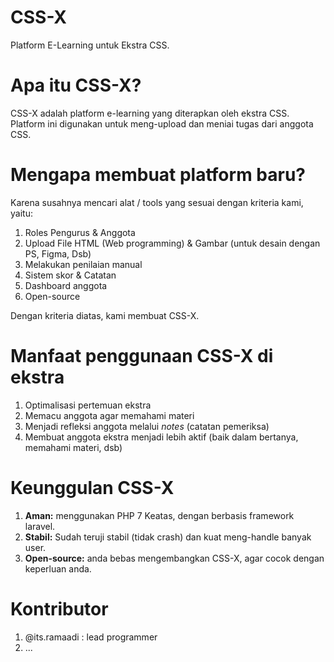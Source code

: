 
# CSS-X
Platform E-Learning untuk Ekstra CSS.

# Apa itu CSS-X?
CSS-X adalah platform e-learning yang diterapkan oleh ekstra CSS. Platform ini digunakan untuk meng-upload dan meniai tugas dari anggota CSS.

# Mengapa membuat platform baru?
Karena susahnya mencari alat / tools yang sesuai dengan kriteria kami, yaitu:
1. Roles Pengurus & Anggota
2. Upload File HTML (Web programming) & Gambar (untuk desain dengan PS, Figma, Dsb)
3. Melakukan penilaian manual
4. Sistem skor & Catatan
5. Dashboard anggota
6. Open-source

Dengan kriteria diatas, kami membuat CSS-X.

# Manfaat penggunaan CSS-X di ekstra
1. Optimalisasi pertemuan ekstra
2. Memacu anggota agar memahami materi 
3. Menjadi refleksi anggota melalui *notes* (catatan pemeriksa)
4. Membuat anggota ekstra menjadi lebih aktif (baik dalam bertanya, memahami materi, dsb)

# Keunggulan CSS-X
1. **Aman:** menggunakan PHP 7 Keatas, dengan berbasis framework laravel.
2. **Stabil:** Sudah teruji stabil (tidak crash) dan kuat meng-handle banyak user.
3. **Open-source:** anda bebas mengembangkan CSS-X, agar cocok dengan keperluan anda.

# Kontributor
1. @its.ramaadi : lead programmer
2. ...
